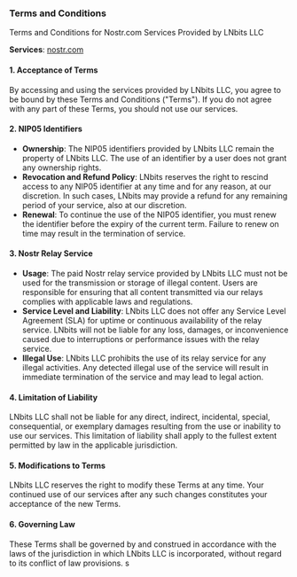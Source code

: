 ### Terms and Conditions

Terms and Conditions for Nostr.com Services Provided by LNbits LLC

**Services**: [nostr.com](https://nostr.com)

#### 1. Acceptance of Terms
By accessing and using the services provided by LNbits LLC, you agree to be bound by these Terms and Conditions ("Terms"). If you do not agree with any part of these Terms, you should not use our services.

#### 2. NIP05 Identifiers
- **Ownership**: The NIP05 identifiers provided by LNbits LLC remain the property of LNbits LLC. The use of an identifier by a user does not grant any ownership rights.
- **Revocation and Refund Policy**: LNbits reserves the right to rescind access to any NIP05 identifier at any time and for any reason, at our discretion. In such cases, LNbits may provide a refund for any remaining period of your service, also at our discretion.
- **Renewal**: To continue the use of the NIP05 identifier, you must renew the identifier before the expiry of the current term. Failure to renew on time may result in the termination of service.

#### 3. Nostr Relay Service
- **Usage**: The paid Nostr relay service provided by LNbits LLC must not be used for the transmission or storage of illegal content. Users are responsible for ensuring that all content transmitted via our relays complies with applicable laws and regulations.
- **Service Level and Liability**: LNbits LLC does not offer any Service Level Agreement (SLA) for uptime or continuous availability of the relay service. LNbits will not be liable for any loss, damages, or inconvenience caused due to interruptions or performance issues with the relay service.
- **Illegal Use**: LNbits LLC prohibits the use of its relay service for any illegal activities. Any detected illegal use of the service will result in immediate termination of the service and may lead to legal action.

#### 4. Limitation of Liability
LNbits LLC shall not be liable for any direct, indirect, incidental, special, consequential, or exemplary damages resulting from the use or inability to use our services. This limitation of liability shall apply to the fullest extent permitted by law in the applicable jurisdiction.

#### 5. Modifications to Terms
LNbits LLC reserves the right to modify these Terms at any time. Your continued use of our services after any such changes constitutes your acceptance of the new Terms.

#### 6. Governing Law
These Terms shall be governed by and construed in accordance with the laws of the jurisdiction in which LNbits LLC is incorporated, without regard to its conflict of law provisions.
s
